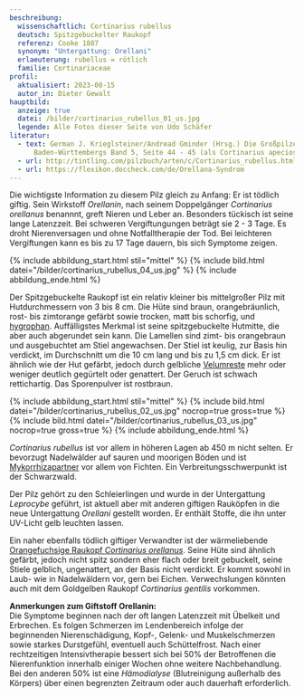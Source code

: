 ```yaml
---
beschreibung:
  wissenschaftlich: Cortinarius rubellus
  deutsch: Spitzgebuckelter Raukopf
  referenz: Cooke 1887
  synonym: "Untergattung: Orellani"
  erlaeuterung: rubellus = rötlich
  familie: Cortinariaceae
profil:
  aktualisiert: 2023-08-15
  autor_in: Dieter Gewalt
hauptbild:
  anzeige: true
  datei: /bilder/cortinarius_rubellus_01_us.jpg
  legende: Alle Fotos dieser Seite von Udo Schäfer
literatur:
  - text: German J. Krieglsteiner/Andread Gminder (Hrsg.) Die Großpilze
      Baden-Württembergs Band 5, Seite 44 - 45 (als Cortinarius apeciosissimus)
  - url: http://tintling.com/pilzbuch/arten/c/Cortinarius_rubellus.html
  - url: https://flexikon.doccheck.com/de/Orellana-Syndrom
---
```

Die wichtigste Information zu diesem Pilz gleich zu Anfang: Er ist tödlich giftig. Sein Wirkstoff *Orellanin*, nach seinem Doppelgänger *Cortinarius orellanus* benannnt, greft Nieren und Leber an. Besonders tückisch ist seine lange Latenzzeit. Bei schweren Vergiftungungen beträgt sie  2 - 3 Tage. Es droht Nierenversagen und ohne Notfalltherapie der Tod. Bei leichteren Vergiftungen kann es bis zu 17 Tage dauern, bis sich Symptome zeigen.

{% include abbildung_start.html stil="mittel" %}
{% include bild.html datei="/bilder/cortinarius_rubellus_04_us.jpg" %}
{% include abbildung_ende.html %}

Der Spitzgebuckelte Raukopf ist ein relativ kleiner bis mittelgroßer Pilz mit Hutdurchmessern von 3 bis 8 cm. Die Hüte sind braun, orangebräunlich, rost- bis zimtorange gefärbt sowie trocken, matt bis schorfig, und [hygrophan](hygrophan "Glossar"). Auffälligstes Merkmal ist seine spitzgebuckelte Hutmitte, die aber auch abgerundet sein kann. Die Lamellen sind zimt- bis orangebraun und ausgebuchtet am Stiel angewachsen. Der Stiel ist keulig, zur Basis hin verdickt, im Durchschnitt um die 10 cm lang und bis zu 1,5 cm dick. Er ist ähnlich wie der Hut gefärbt, jedoch durch gelbliche [Velumreste](Velum "Glossar") mehr oder weniger deutlich gegürtelt oder genattert. Der Geruch ist schwach rettichartig. Das Sporenpulver ist rostbraun.

{% include abbildung_start.html stil="mittel" %}
{% include bild.html datei="/bilder/cortinarius_rubellus_02_us.jpg" nocrop=true gross=true %}
{% include bild.html datei="/bilder/cortinarius_rubellus_03_us.jpg" nocrop=true gross=true %}
{% include abbildung_ende.html %}

*Cortinarius rubellus* ist vor allem in höheren Lagen ab 450 m nicht selten. Er bevorzugt Nadelwälder auf sauren und moorigen Böden und ist [Mykorrhizapartner](Mykorrhiza "Glossar") vor allem von Fichten. Ein Verbreitungsschwerpunkt ist der Schwarzwald.

Der Pilz gehört zu den Schleierlingen und wurde in der Untergattung *Leprocybe* geführt, ist aktuell aber mit anderen giftigen Rauköpfen in die neue Untergattung *Orellani* gestellt worden. Er enthält Stoffe, die ihn unter UV-Licht gelb leuchten lassen.

Ein naher ebenfalls tödlich giftiger Verwandter ist der wärmeliebende [Orangefuchsige Raukopf *Cortinarius orellanus*](/pilze/cortinarius-orellanus-orangefuchsiger-raukopf). Seine Hüte sind ähnlich gefärbt, jedoch nicht spitz sondern eher flach oder breit gebuckelt, seine Stiele gelblich, ungenattert, an der Basis nicht verdickt. Er kommt sowohl in Laub- wie in Nadelwäldern vor, gern bei Eichen. Verwechslungen könnten auch mit dem Goldgelben Raukopf *Cortinarius gentilis* vorkommen.

**Anmerkungen zum Giftstoff Orellanin:**\
Die Symptome beginnen nach der oft langen Latenzzeit mit Übelkeit und Erbrechen. Es folgen Schmerzen im Lendenbereich infolge der beginnenden Nierenschädigung, Kopf-, Gelenk- und Muskelschmerzen sowie starkes Durstgefühl, eventuell auch Schüttelfrost. Nach einer  rechtzeitigen Intensivtherapie bessert sich bei 50% der Betroffenen die Nierenfunktion innerhalb einiger Wochen ohne weitere Nachbehandlung. Bei den anderen 50% ist eine *Hämodialyse* (Blutreinigung außerhalb des Körpers) über einen begrenzten Zeitraum oder auch dauerhaft erforderlich.